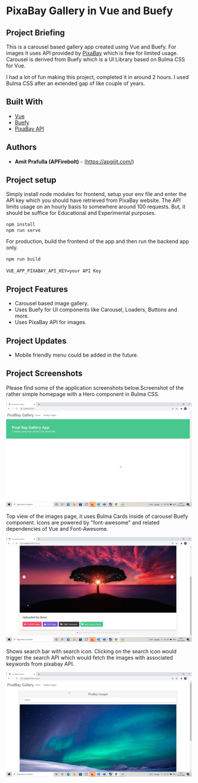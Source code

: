 # PixaBay Gallery in Vue and Buefy

## Project Briefing

This is a carousel based gallery app created using Vue and Buefy. For images it uses API provided by [PixaBay](https://pixabay.com/) which is free for limited usage.
Carousel is derived from Buefy which is a UI Library based on Bulma CSS for Vue.

I had a lot of fun making this project, completed it in around 2 hours. I used Bulma CSS after an extended gap of like couple of years.

## Built With

* [Vue](https://vuejs.org/)
* [Buefy](https://buefy.org/)
* [PixaBay API](https://pixabay.com/api/docs/)

## Authors

* **Amit Prafulla (APFirebolt)** - (https://apgiiit.com/)

## Project setup

Simply install node modules for frontend, setup your env file and enter the API key which you should have retrieved from PixaBay website. The API limits usage on an hourly basis to somewhere around 100 requests. But, it should be suffice for Educational and Experimental purposes.


```
npm install
npm run serve
```

For production, build the frontend of the app and then run the backend app only. 

```
npm run build

VUE_APP_PIXABAY_API_KEY=your API Key
```
## Project Features

- Carousel based image gallery.
- Uses Buefy for UI components like Carousel, Loaders, Buttons and more.
- Uses PixaBay API for images.

## Project Updates

- Mobile friendly menu could be added in the future.

## Project Screenshots

Please find some of the application screenshots below.Screenshot of the rather simple homepage with a Hero component in Bulma CSS.

![alt text](./screenshots/home.png)

Top view of the images page, it uses Bulma Cards inside of carousel Buefy component. Icons are powered by "font-awesome" and related dependencies of Vue and Font-Awesome.

![alt text](./screenshots/images.jpg)

Shows search bar with search icon. Clicking on the search icon would trigger the search API which would fetch the images with associated keywords from pixabay API.

![alt text](./screenshots/images1.jpg)

